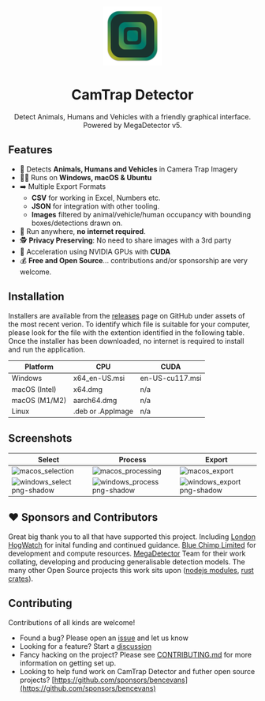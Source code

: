 <p align="center">
  <img src="app-icon.svg" alt="drawing" width="120"/>
</p>

<h1 align="center">CamTrap Detector</h1>

<p align="center">Detect Animals, Humans and Vehicles with a friendly graphical interface. Powered by MegaDetector v5.</p>

## Features

* 👀 Detects **Animals, Humans and Vehicles** in Camera Trap Imagery
* 🧑‍💻 Runs on **Windows, macOS & Ubuntu**
* ➡️ Multiple Export Formats
  * **CSV** for working in Excel, Numbers etc.
  * **JSON** for integration with other tooling.
  * **Images** filtered by animal/vehicle/human occupancy with bounding boxes/detections drawn on.
* 🔌 Run anywhere, **no internet required**.
* 🕵️ **Privacy Preserving**: No need to share images with a 3rd party
* 🚀 Acceleration using NVIDIA GPUs with **CUDA**
* 💰 **Free and Open Source**... contributions and/or sponsorship are very welcome.


## Installation

Installers are available from the [releases](https://github.com/bencevans/camtrap-detector/releases) page on GitHub under assets of the most recent verion. To identify which file is suitable for your computer, please look for the file with the extention identified in the following table. Once the installer has been downloaded, no internet is required to install and run the application.

| Platform      | CPU               | CUDA            |
|---------------|-------------------|-----------------|
| Windows       | x64_en-US.msi     | en-US-cu117.msi |
| macOS (Intel) | x64.dmg           | n/a             |
| macOS (M1/M2) | aarch64.dmg       | n/a             |
| Linux         | .deb or .AppImage | n/a             |



## Screenshots


| Select  | Process | Export |
|---------|---------|--------|
| <img width="306" alt="macos_selection" src="https://user-images.githubusercontent.com/638535/210103770-8b3c3730-9cb7-4a7c-85a6-8530ed13ad7c.png"> | <img width="306" alt="macos_processing" src="https://user-images.githubusercontent.com/638535/210103781-8418d75c-7543-4d7b-9f68-f191986d8321.png"> | <img width="356" alt="macos_export" src="https://user-images.githubusercontent.com/638535/210103789-9bf1de1d-2f0f-4099-8f22-c8e79e1b4065.png"> |
|![windows_select png-shadow](https://user-images.githubusercontent.com/638535/210595909-1856abf5-a92f-4264-aace-ad724dee1144.png)|![windows_process png-shadow](https://user-images.githubusercontent.com/638535/210595978-deb9eff2-9dec-4b6d-b96f-d0ba53485798.png)|![windows_export png-shadow](https://user-images.githubusercontent.com/638535/210596005-104d8257-d24d-4127-af86-0f3bce43ee3b.png)|










## ❤️ Sponsors and Contributors

Great big thank you to all that have supported this project. Including [London HogWatch](https://www.zsl.org/conservation/species/mammals/london-hogwatch) for inital funding and continued guidance. [Blue Chimp Limited](https://bluechimp.io) for development and compute resources. [MegaDetector](https://github.com/microsoft/CameraTraps/graphs/contributors) Team for their work collating, developing and producing generalisable detection models. The many other Open Source projects this work sits upon ([nodejs modules](package.json), [rust crates](src-tauri/Cargo.toml)).

## Contributing

Contributions of all kinds are welcome!

* Found a bug? Please open an [issue](https://github.com/bencevans/camtrap-detector/issues/new) and let us know
* Looking for a feature? Start a [discussion](https://github.com/bencevans/camtrap-detector/discussions/new)
* Fancy hacking on the project? Please see [CONTRIBUTING.md](CONTRIBUTING.md) for more information on getting set up.
* Looking to help fund work on CamTrap Detector and futher open source projects? [https://github.com/sponsors/bencevans](https://github.com/sponsors/bencevans)


